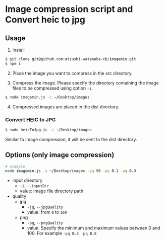 # Image compression script and Convert heic to jpg

## Usage

1. Install

```bash
$ git clone git@github.com:atsushi-watanabe-cb/imagemin.git
$ npm i
```

2. Place the image you want to compress in the src directory.

3. Compress the image. Please specify the directory containing the image files to be compressed using option `-i`.

```bash
$ node imagemin.js -i ~/Desktop/images
```

4. Compressed images are placed in the dist directory.

### Convert HEIC to JPG

```bash
$ node heicToJpg.js -i ~/Desktop/images
```

Similar to image compression, it will be sent to the dist directory.

## Options (only image compression)

```bash
# example
node imagemin.js -i ~/Desktop/images -jq 50 -pq 0.1 -pq 0.3
```

- input directory
  - `-i`, `--inputDir`
  - value: image file directory path
- quality
  - jpg
    - `-jq`, `--jpgQuality`
    - value: from `0` to `100`
  - png
    - `-pq`, `--pngQuality`
    - value: Specify the minimum and maximum values between 0 and 100. For example `-pq 0.5 -pq 0.8`
